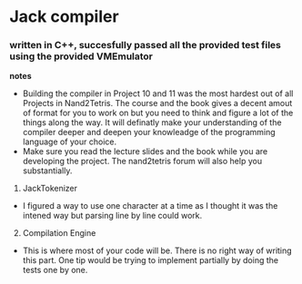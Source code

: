 # Jack compiler
### written in C++, succesfully passed all the provided test files using the provided VMEmulator

**notes**
- Building the compiler in Project 10 and 11 was the most hardest out of all Projects in Nand2Tetris. The course and the book gives a decent amout of format for you to work on but you need to think and figure a lot of the things along the way. It will definatly make your understanding of the compiler deeper and deepen your knowleadge of the programming language of your choice.
- Make sure you read the lecture slides and the book while you are developing the project. The nand2tetris forum will also help you substantially.


1. JackTokenizer
- I figured a way to use one character at a time as I thought it was the intened way but parsing line by line could work.
2. Compilation Engine
- This is where most of your code will be. There is no right way of writing this part. One tip would be trying to implement partially by doing the tests one by one.
